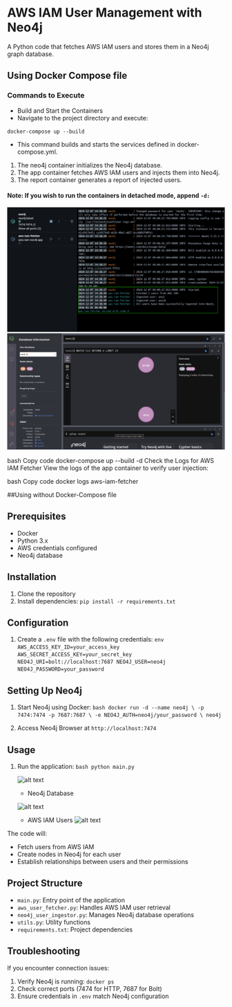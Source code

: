 # AWS IAM User Management with Neo4j

A Python code that fetches AWS IAM users and stores them in a Neo4j graph database.

## Using Docker Compose file 

### Commands to Execute
- Build and Start the Containers
- Navigate to the project directory and execute:


```
docker-compose up --build
```
- This command builds and starts the services defined in docker-compose.yml.
1. The neo4j container initializes the Neo4j database.
2. The app container fetches AWS IAM users and injects them into Neo4j.
3. The report container generates a report of injected users.

#### Note: If you wish to run the containers in detached mode, append ```-d:```
![alt text](<app/images/Screenshot 2024-12-07 144937.png>)
![alt text](<app/images/Screenshot 2024-12-07 145032.png>)

bash
Copy code
docker-compose up --build -d
Check the Logs for AWS IAM Fetcher
View the logs of the app container to verify user injection:

bash
Copy code
docker logs aws-iam-fetcher


##Using without Docker-Compose file 
## Prerequisites

- Docker
- Python 3.x
- AWS credentials configured
- Neo4j database

## Installation

1. Clone the repository
2. Install dependencies:
   ```pip install -r requirements.txt```  

## Configuration

1. Create a `.env` file with the following credentials:   ```env
   AWS_ACCESS_KEY_ID=your_access_key
   AWS_SECRET_ACCESS_KEY=your_secret_key
   NEO4J_URI=bolt://localhost:7687
   NEO4J_USER=neo4j
   NEO4J_PASSWORD=your_password   ```

## Setting Up Neo4j

1. Start Neo4j using Docker:   ```bash
   docker run -d --name neo4j \
       -p 7474:7474 -p 7687:7687 \
       -e NEO4J_AUTH=neo4j/your_password \
       neo4j   ```

2. Access Neo4j Browser at `http://localhost:7474`

## Usage

1. Run the application:   ```bash
   python main.py   ```

   ![alt text](<images/Screenshot 2024-12-07 110252.png>)

   - Neo4j Database

   ![alt text](<images/Screenshot 2024-12-07 110330.png>)

   - AWS IAM Users
   ![alt text](<images/Screenshot 2024-12-07 111847.png>)


The code will:
- Fetch users from AWS IAM
- Create nodes in Neo4j for each user
- Establish relationships between users and their permissions

## Project Structure

- `main.py`: Entry point of the application
- `aws_user_fetcher.py`: Handles AWS IAM user retrieval
- `neo4j_user_ingestor.py`: Manages Neo4j database operations
- `utils.py`: Utility functions
- `requirements.txt`: Project dependencies

## Troubleshooting

If you encounter connection issues:
1. Verify Neo4j is running: `docker ps`
2. Check correct ports (7474 for HTTP, 7687 for Bolt)
3. Ensure credentials in `.env` match Neo4j configuration

